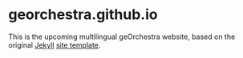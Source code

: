 georchestra.github.io
=====================

This is the upcoming multilingual geOrchestra website, based on the original [Jekyll](http://jekyllrb.com/) [site template](https://github.com/jekyll/jekyll/tree/master/lib/site_template).
